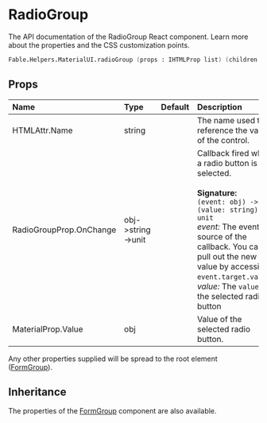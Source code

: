 # RadioGroup

<p class="description">The API documentation of the RadioGroup React component. Learn more about the properties and the CSS customization points.</p>

```fsharp
Fable.Helpers.MaterialUI.radioGroup (props : IHTMLProp list) (children : ReactElement list) : ReactElement
```



## Props

| Name | Type | Default | Description |
|:-----|:-----|:--------|:------------|
| <span class="prop-name">HTMLAttr.Name</span> | <span class="prop-type">string</span> |   | The name used to reference the value of the control. |
| <span class="prop-name">RadioGroupProp.OnChange</span> | <span class="prop-type">obj->string->unit</span> |   | Callback fired when a radio button is selected.<br><br>**Signature:**<br>`(event: obj) -> (value: string) -> unit`<br>*event:* The event source of the callback. You can pull out the new value by accessing `event.target.value`.<br>*value:* The `value` of the selected radio button |
| <span class="prop-name">MaterialProp.Value</span> | <span class="prop-type">obj</span> |   | Value of the selected radio button. |

Any other properties supplied will be spread to the root element ([FormGroup](#/api/form-group)).

## Inheritance

The properties of the [FormGroup](#/api/form-group) component are also available.
<!-- You can take advantage of this behavior to [target nested components](/guides/api/#spread). -->

<!--## Demos-->

<!--- [Selection Controls](/demos/selection-controls/)-->

